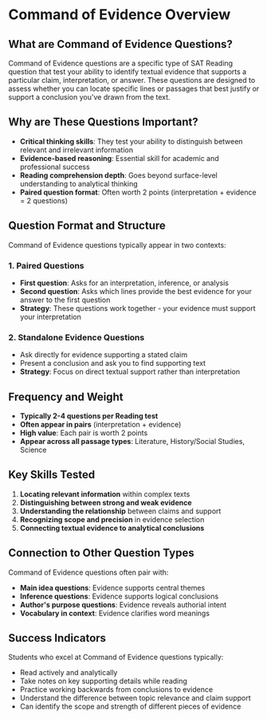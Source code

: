 # Command of Evidence Overview

## What are Command of Evidence Questions?

Command of Evidence questions are a specific type of SAT Reading question that test your ability to identify textual evidence that supports a particular claim, interpretation, or answer. These questions are designed to assess whether you can locate specific lines or passages that best justify or support a conclusion you've drawn from the text.

## Why are These Questions Important?

- **Critical thinking skills**: They test your ability to distinguish between relevant and irrelevant information
- **Evidence-based reasoning**: Essential skill for academic and professional success
- **Reading comprehension depth**: Goes beyond surface-level understanding to analytical thinking
- **Paired question format**: Often worth 2 points (interpretation + evidence = 2 questions)

## Question Format and Structure

Command of Evidence questions typically appear in two contexts:

### 1. Paired Questions
- **First question**: Asks for an interpretation, inference, or analysis
- **Second question**: Asks which lines provide the best evidence for your answer to the first question
- **Strategy**: These questions work together - your evidence must support your interpretation

### 2. Standalone Evidence Questions
- Ask directly for evidence supporting a stated claim
- Present a conclusion and ask you to find supporting text
- **Strategy**: Focus on direct textual support rather than interpretation

## Frequency and Weight

- **Typically 2-4 questions per Reading test**
- **Often appear in pairs** (interpretation + evidence)
- **High value**: Each pair is worth 2 points
- **Appear across all passage types**: Literature, History/Social Studies, Science

## Key Skills Tested

1. **Locating relevant information** within complex texts
2. **Distinguishing between strong and weak evidence**
3. **Understanding the relationship** between claims and support
4. **Recognizing scope and precision** in evidence selection
5. **Connecting textual evidence to analytical conclusions**

## Connection to Other Question Types

Command of Evidence questions often pair with:
- **Main idea questions**: Evidence supports central themes
- **Inference questions**: Evidence supports logical conclusions
- **Author's purpose questions**: Evidence reveals authorial intent
- **Vocabulary in context**: Evidence clarifies word meanings

## Success Indicators

Students who excel at Command of Evidence questions typically:
- Read actively and analytically
- Take notes on key supporting details while reading
- Practice working backwards from conclusions to evidence
- Understand the difference between topic relevance and claim support
- Can identify the scope and strength of different pieces of evidence